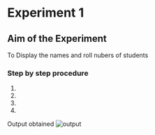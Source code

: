 # Experiment 1

## Aim of the Experiment
To Display the names and roll nubers of students

### Step by step procedure
1.
2.
3.
4.

Output obtained
![output](imaage.jfif)

